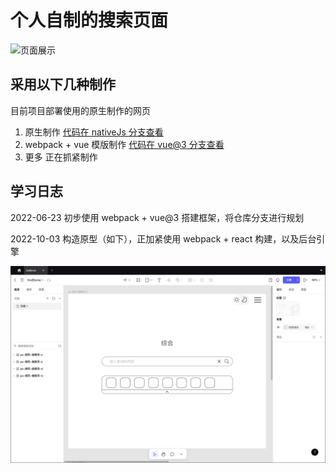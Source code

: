 # 个人自制的搜索页面

![页面展示](./find-some.png)

## 采用以下几种制作

目前项目部署使用的原生制作的网页

1. 原生制作
[代码在 nativeJs 分支查看](https://github.com/Your-songs-are-so-good/findSome/tree/nativeJs)
2. webpack + vue 模版制作
[代码在 vue@3 分支查看](https://github.com/Your-songs-are-so-good/findSome/tree/vue%403)
3. 更多
正在抓紧制作

## 学习日志

2022-06-23 初步使用 webpack + vue@3 搭建框架，将仓库分支进行规划

2022-10-03 构造原型（如下），正加紧使用 webpack + react 构建，以及后台引擎

![原型图](./origin.png)
